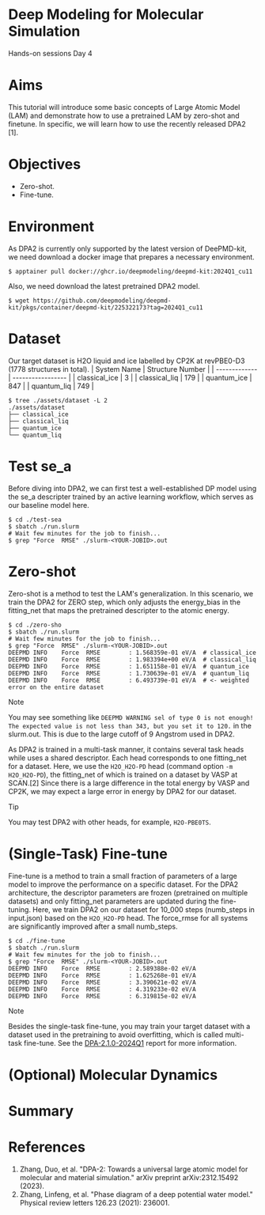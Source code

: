 # Deep Modeling for Molecular Simulation
Hands-on sessions Day 4

# Aims
This tutorial will introduce some basic concepts of Large Atomic Model (LAM) and demonstrate how to use a 
pretrained LAM by zero-shot and finetune. In specific, we will learn how to use the recently released DPA2 [1].

# Objectives
- Zero-shot.
- Fine-tune.

# Environment
As DPA2 is currently only supported by the latest version of DeePMD-kit, we need download a docker image that
prepares a necessary environment.
```
$ apptainer pull docker://ghcr.io/deepmodeling/deepmd-kit:2024Q1_cu11
```

Also, we need download the latest pretrained DPA2 model.
```
$ wget https://github.com/deepmodeling/deepmd-kit/pkgs/container/deepmd-kit/225322173?tag=2024Q1_cu11
```

# Dataset
Our target dataset is H2O liquid and ice labelled by CP2K at revPBE0-D3 (1778 structures in total).
| System Name   | Structure Number  |
| ------------- | ----------------- |
| classical_ice | 3                 |
| classical_liq | 179               |
| quantum_ice   | 847               |
| quantum_liq   | 749               |

```
$ tree ./assets/dataset -L 2
./assets/dataset
├── classical_ice
├── classical_liq
├── quantum_ice
└── quantum_liq
```

# Test se_a
Before diving into DPA2, we can first test a well-established DP model using the se_a descripter
trained by an active learning workflow, which serves as our baseline model here.
```
$ cd ./test-sea
$ sbatch ./run.slurm
# Wait few minutes for the job to finish...
$ grep "Force  RMSE" ./slurm-<YOUR-JOBID>.out
```

# Zero-shot
Zero-shot is a method to test the LAM's generalization. In this scenario, we train the DPA2 for ZERO
step, which only adjusts the energy_bias in the fitting_net that maps the pretrained descripter to the atomic energy.

```
$ cd ./zero-sho
$ sbatch ./run.slurm
# Wait few minutes for the job to finish...
$ grep "Force  RMSE" ./slurm-<YOUR-JOBID>.out
DEEPMD INFO    Force  RMSE        : 1.568359e-01 eV/A  # classical_ice
DEEPMD INFO    Force  RMSE        : 1.983394e+00 eV/A  # classical_liq
DEEPMD INFO    Force  RMSE        : 1.651158e-01 eV/A  # quantum_ice
DEEPMD INFO    Force  RMSE        : 1.730639e-01 eV/A  # quantum_liq
DEEPMD INFO    Force  RMSE        : 6.493739e-01 eV/A  # <- weighted error on the entire dataset
```

> [!NOTE]
> You may see something like `DEEPMD WARNING sel of type 0 is not enough! The expected value is not less than 343, but you set it to 120.`
> in the slurm.out. This is due to the large cutoff of 9 Angstrom used in DPA2.

As DPA2 is trained in a multi-task manner, it contains several task heads while uses a shared descriptor. 
Each head corresponds to one fitting_net for a dataset. Here, we use the `H2O_H2O-PD` head (command option `-m H2O_H2O-PD`), 
the fitting_net of which is trained on a dataset by VASP at SCAN.[2] Since there is a large difference in the total energy by VASP and CP2K,
we may expect a large error in energy by DPA2 for our dataset.

> [!TIP]
> You may test DPA2 with other heads, for example, `H2O-PBE0TS`.

# (Single-Task) Fine-tune
Fine-tune is a method to train a small fraction of parameters of a large model to improve the performance on a specific dataset.
For the DPA2 architecture, the descriptor parameters are frozen (pretrained on multiple datasets) and only fitting_net parameters
are updated during the fine-tuning.
Here, we train DPA2 on our dataset for 10_000 steps (numb_steps in input.json) based on the `H2O_H2O-PD` head.
The force_rmse for all systems are significantly improved after a small numb_steps.

```
$ cd ./fine-tune
$ sbatch ./run.slurm
# Wait few minutes for the job to finish...
$ grep "Force  RMSE" ./slurm-<YOUR-JOBID>.out
DEEPMD INFO    Force  RMSE        : 2.589388e-02 eV/A
DEEPMD INFO    Force  RMSE        : 1.625268e-01 eV/A
DEEPMD INFO    Force  RMSE        : 3.390621e-02 eV/A
DEEPMD INFO    Force  RMSE        : 4.319233e-02 eV/A
DEEPMD INFO    Force  RMSE        : 6.319815e-02 eV/A
```

> [!NOTE]
> Besides the single-task fine-tune, you may train your target dataset with a dataset used in the pretraining to avoid overfitting, which
> is called multi-task fine-tune. See the [DPA-2.1.0-2024Q1](https://www.aissquare.com/models/detail?pageType=models&name=DPA-2.1.0-2024Q1&id=244) report for more information.

# (Optional) Molecular Dynamics

# Summary

# References
1. Zhang, Duo, et al. "DPA-2: Towards a universal large atomic model for molecular and material simulation." arXiv preprint arXiv:2312.15492 (2023).
2. Zhang, Linfeng, et al. "Phase diagram of a deep potential water model." Physical review letters 126.23 (2021): 236001.
